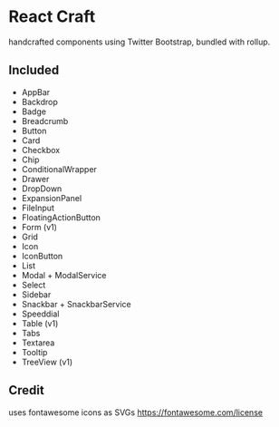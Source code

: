 # React Craft

handcrafted components using Twitter Bootstrap, bundled with rollup.


## Included

- AppBar
- Backdrop
- Badge
- Breadcrumb
- Button
- Card
- Checkbox
- Chip
- ConditionalWrapper
- Drawer
- DropDown
- ExpansionPanel
- FileInput
- FloatingActionButton
- Form (v1)
- Grid
- Icon
- IconButton
- List
- Modal + ModalService
- Select
- Sidebar
- Snackbar + SnackbarService
- Speeddial
- Table (v1)
- Tabs
- Textarea
- Tooltip
- TreeView (v1)


## Credit 

uses fontawesome icons as SVGs
https://fontawesome.com/license
